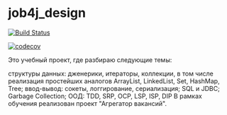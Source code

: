 # job4j_design

[![Build Status](https://travis-ci.com/AleksandrPalenko/job4j_design.svg?branch=master)](https://travis-ci.com/AleksandrPalenko/job4j_design)

[![codecov](https://codecov.io/gh/AleksandrPalenko/job4j_design/branch/master/graph/badge.svg?token=XLL2DZTVXD)](https://codecov.io/gh/AleksandrPalenko/job4j_design)

Это учебный проект, где разбираю следующие темы:

структуры данных: дженерики, итераторы, коллекции, в том числе реализация простейших аналогов ArrayList, LinkedList, Set, HashMap, Tree;
ввод-вывод: сокеты, логгирование, сериализация;
SQL и JDBC;
Garbage Collection;
ООД: TDD, SRP, OCP, LSP, ISP, DIP
В рамках обучения реализован проект "Агрегатор вакансий".
